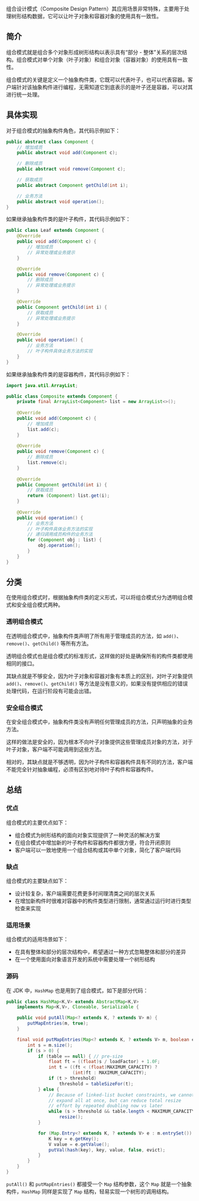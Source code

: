
组合设计模式（Composite Design Pattern）其应用场景非常特殊，主要用于处理树形结构数据，它可以让叶子对象和容器对象的使用具有一致性。

<!--more-->

## 简介

组合模式就是组合多个对象形成树形结构以表示具有“部分 - 整体”关系的层次结构。组合模式对单个对象（叶子对象）和组合对象（容器对象）的使用具有一致性。

组合模式的关键是定义一个抽象构件类，它既可以代表叶子，也可以代表容器。客户端针对该抽象构件进行编程，无需知道它到底表示的是叶子还是容器，可以对其进行统一处理。

## 具体实现

对于组合模式的抽象构件角色，其代码示例如下：

```java
public abstract class Component {
    // 增加成员
    public abstract void add(Component c);

    // 删除成员
    public abstract void remove(Component c);

    // 获取成员
    public abstract Component getChild(int i);

    // 业务方法
    public abstract void operation();
}
```

如果继承抽象构件类的是叶子构件，其代码示例如下：

```java
public class Leaf extends Component {
    @Override
    public void add(Component c) {
        // 增加成员
        // 异常处理或业务提示
    }

    @Override
    public void remove(Component c) {
        // 删除成员
        // 异常处理或业务提示
    }

    @Override
    public Component getChild(int i) {
        // 获取成员
        // 异常处理或业务提示
    }

    @Override
    public void operation() {
        // 业务方法
        // 叶子构件具体业务方法的实现
    }
}
```

 如果继承抽象构件类的是容器构件，其代码示例如下：

```java
import java.util.ArrayList;

public class Composite extends Component {  
    private final ArrayList<Component> list = new ArrayList<>();  
  
    @Override  
    public void add(Component c) {  
        // 增加成员  
        list.add(c);  
    }  
  
    @Override  
    public void remove(Component c) {  
        // 删除成员  
        list.remove(c);  
    }  
  
    @Override  
    public Component getChild(int i) {  
        // 获取成员  
        return (Component) list.get(i);  
    }  
  
    @Override  
    public void operation() {  
        // 业务方法  
        // 叶子构件具体业务方法的实现  
        // 递归调用成员构件的业务方法  
        for (Component obj : list) {  
            obj.operation();  
        }  
    }  
}
```

## 分类

在使用组合模式时，根据抽象构件类的定义形式，可以将组合模式分为透明组合模式和安全组合模式两种。

### 透明组合模式

在透明组合模式中，抽象构件类声明了所有用于管理成员的方法，如 `add()`、`remove()`、`getChild()` 等所有方法。

透明组合模式也是组合模式的标准形式，这样做的好处是确保所有的构件类都使用相同的接口。

其缺点就是不够安全，因为叶子对象和容器对象有本质上的区别，对叶子对象提供 `add()`、`remove()`、`getChild()` 等方法是没有意义的，如果没有提供相应的错误处理代码，在运行阶段有可能会出错。

### 安全组合模式

在安全组合模式中，抽象构件类没有声明任何管理成员的方法，只声明抽象的业务方法。

这样的做法是安全的，因为根本不向叶子对象提供这些管理成员对象的方法，对于叶子对象，客户端不可能调用到这些方法。

相对的，其缺点就是不够透明，因为叶子构件和容器构件具有不同的方法，客户端不能完全针对抽象编程，必须有区别地对待叶子构件和容器构件。

## 总结

### 优点

组合模式的主要优点如下：

- 组合模式为树形结构的面向对象实现提供了一种灵活的解决方案
- 在组合模式中增加新的叶子构件和容器构件都很方便，符合开闭原则
- 客户端可以一致地使用一个组合结构或其中单个对象，简化了客户端代码

### 缺点

组合模式的主要缺点如下：

- 设计较复杂，客户端需要花费更多时间理清类之间的层次关系
- 在增加新构件时很难对容器中的构件类型进行限制，通常通过运行时进行类型检查来实现

### 适用场景

组合模式的适用场景如下：

- 在具有整体和部分的层次结构中，希望通过一种方式忽略整体和部分的差异
- 在一个使用面向对象语言开发的系统中需要处理一个树形结构

### 源码

在 JDK 中，`HashMap` 也是用到了组合模式，如下是部分代码：

```java
public class HashMap<K,V> extends AbstractMap<K,V>
    implements Map<K,V>, Cloneable, Serializable {

    public void putAll(Map<? extends K, ? extends V> m) {
        putMapEntries(m, true);
    }

    final void putMapEntries(Map<? extends K, ? extends V> m, boolean evict) {
        int s = m.size();
        if (s > 0) {
            if (table == null) { // pre-size
                float ft = ((float)s / loadFactor) + 1.0F;
                int t = ((ft < (float)MAXIMUM_CAPACITY) ?
                         (int)ft : MAXIMUM_CAPACITY);
                if (t > threshold)
                    threshold = tableSizeFor(t);
            } else {
                // Because of linked-list bucket constraints, we cannot
                // expand all at once, but can reduce total resize
                // effort by repeated doubling now vs later
                while (s > threshold && table.length < MAXIMUM_CAPACITY)
                    resize();
            }

            for (Map.Entry<? extends K, ? extends V> e : m.entrySet()) {
                K key = e.getKey();
                V value = e.getValue();
                putVal(hash(key), key, value, false, evict);
            }
        }
    }
}
```

`putAll()`  和 `putMapEntries()` 都接受一个 `Map` 结构参数，这个 `Map` 就是一个抽象构件，`HashMap` 同样是实现了 `Map` 结构，轻易实现一个树形的调用结构。
